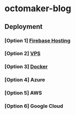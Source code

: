 # octomaker-blog

## Deployment

### [Option 1] [Firebase Hosting](https://github.com/pdthang/octomaker-blog/tree/firebase)

### [Option 2] [VPS](https://github.com/pdthang/octomaker-blog/tree/vps)

### [Option 3] [Docker](https://github.com/pdthang/octomaker-blog/tree/docker)

### [Option 4] Azure

### [Option 5] AWS

### [Option 6] Google Cloud